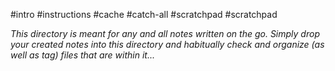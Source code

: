 #intro #instructions #cache #catch-all #scratchpad #scratchpad 


*This directory is meant for any and all notes written on the go. Simply drop your created notes into this directory and habitually check and organize (as well as tag) files that are within it...*

